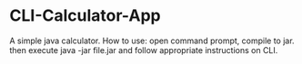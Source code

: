 # CLI-Calculator-App
 A simple java calculator.
 How to use: open command prompt, compile to jar. then execute java -jar file.jar and follow appropriate instructions on CLI.
